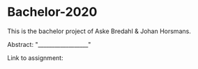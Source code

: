 # Bachelor-2020

This is the bachelor project of Aske Bredahl & Johan Horsmans.

Abstract: 
"__________________"

Link to assignment: 